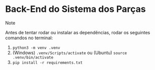 # Back-End do Sistema dos Parças
> [!NOTE]
> Antes de tentar rodar ou instalar as dependências, rodar os seguintes comandos no terminal:<br/>
> 1. ```python3 -m venv .venv``` <br/>
> 2. (Windows) ```.venv/Scripts/activate``` ou (Ubuntu) ```source .venv/bin/activate``` <br/>
> 3. ```pip install -r requirements.txt```
